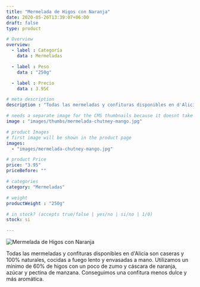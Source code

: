 ```yaml
---
title: "Mermelada de Higos con Naranja"
date: 2020-05-26T13:39:07+06:00
draft: false
type: product

# Overview
overview:
  - label : Categoría
    data : Mermeladas

  - label : Peso
    data : "250g"

  - label : Precio
    data : 3.95€

# meta description
description : "Todas las mermeladas y confituras disponibles en d'Alicia son caseras y 100% naturales, cocidas a fuego lento y envasadas a mano. Utilizamos un mínimo de 60% de higos con un poco de zumo y cascara de naranja, azúcar y pectina de manzana. Conseguimos una confitura menos dulce y mas aromática."

# needs a separate image for the CMS thumbnails because it doesnt take arrays (slideshow images)
image : "images/thumbs/mermelada-chutney-mango.jpg"

# product Images
# first image will be shown in the product page
images:
  - "images/mermelada-chutney-mango.jpg"

# product Price
price: "3.95"
priceBefore: ""

# categories
category: "Mermeladas"

# weight
productWeight : "250g"

# in stock? (accepts true/false | yes/no | si/no | 1/0)
stock: si

---
```

![Mermelada de Higos con Naranja](/images/mermelada-chutney-mango.jpg "Mermelada de Higos con Naranja")

Todas las mermeladas y confituras disponibles en d'Alicia son caseras y 100% naturales, cocidas a fuego lento y envasadas a mano. Utilizamos un mínimo de 60% de higos con un poco de zumo y cáscara de naranja, azúcar y pectina de manzana. Conseguimos una confitura menos dulce y más aromática.
